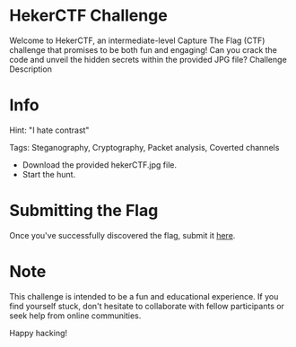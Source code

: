 # HekerCTF Challenge 

Welcome to HekerCTF, an intermediate-level Capture The Flag (CTF) challenge that promises to be both fun and engaging! Can you crack the code and unveil the hidden secrets within the provided JPG file?
Challenge Description

# Info 
Hint: "I hate contrast"

Tags: Steganography, Cryptography, Packet analysis, Coverted channels

- Download the provided hekerCTF.jpg file.
- Start the hunt.

# Submitting the Flag

Once you've successfully discovered the flag, submit it [here](https://t.me/p4in000).

# Note

This challenge is intended to be a fun and educational experience. If you find yourself stuck, don't hesitate to collaborate with fellow participants or seek help from online communities.

Happy hacking!
